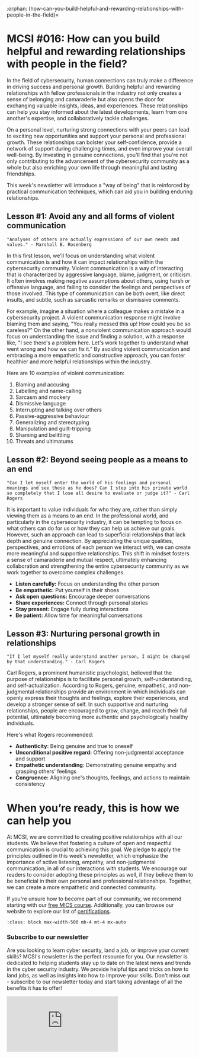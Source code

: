 :orphan:
(how-can-you-build-helpful-and-rewarding-relationships-with-people-in-the-field)=

# MCSI #016: How can you build helpful and rewarding relationships with people in the field?

In the field of cybersecurity, human connections can truly make a difference in driving success and personal growth. Building helpful and rewarding relationships with fellow professionals in the industry not only creates a sense of belonging and camaraderie but also opens the door for exchanging valuable insights, ideas, and experiences. These relationships can help you stay informed about the latest developments, learn from one another's expertise, and collaboratively tackle challenges.

On a personal level, nurturing strong connections with your peers can lead to exciting new opportunities and support your personal and professional growth. These relationships can bolster your self-confidence, provide a network of support during challenging times, and even improve your overall well-being. By investing in genuine connections, you'll find that you're not only contributing to the advancement of the cybersecurity community as a whole but also enriching your own life through meaningful and lasting friendships.

This week's newsletter will introduce a "way of being" that is reinforced by practical communication techniques, which can aid you in building enduring relationships.

## Lesson #1: Avoid any and all forms of violent communication

```{epigraph}
"Analyses of others are actually expressions of our own needs and values." - Marshall B. Rosenberg
```

In this first lesson, we'll focus on understanding what violent communication is and how it can impact relationships within the cybersecurity community. Violent communication is a way of interacting that is characterized by aggressive language, blame, judgment, or criticism. It often involves making negative assumptions about others, using harsh or offensive language, and failing to consider the feelings and perspectives of those involved. This type of communication can be both overt, like direct insults, and subtle, such as sarcastic remarks or dismissive comments.

For example, imagine a situation where a colleague makes a mistake in a cybersecurity project. A violent communication response might involve blaming them and saying, "You really messed this up! How could you be so careless?" On the other hand, a nonviolent communication approach would focus on understanding the issue and finding a solution, with a response like, "I see there's a problem here. Let's work together to understand what went wrong and how we can fix it." By avoiding violent communication and embracing a more empathetic and constructive approach, you can foster healthier and more helpful relationships within the industry.

Here are 10 examples of violent communication:

1. Blaming and accusing
2. Labelling and name-calling
3. Sarcasm and mockery
4. Dismissive language
5. Interrupting and talking over others
6. Passive-aggressive behaviour
7. Generalizing and stereotyping
8. Manipulation and guilt-tripping
9. Shaming and belittling
10. Threats and ultimatums

## Lesson #2: Beyond seeing people as a means to an end

```{epigraph}
"Can I let myself enter the world of his feelings and personal meanings and see these as he does? Can I step into his private world so completely that I lose all desire to evaluate or judge it?" - Carl Rogers
```

It is important to value individuals for who they are, rather than simply viewing them as a means to an end. In the professional world, and particularly in the cybersecurity industry, it can be tempting to focus on what others can do for us or how they can help us achieve our goals. However, such an approach can lead to superficial relationships that lack depth and genuine connection. By appreciating the unique qualities, perspectives, and emotions of each person we interact with, we can create more meaningful and supportive relationships. This shift in mindset fosters a sense of camaraderie and mutual respect, ultimately enhancing collaboration and strengthening the entire cybersecurity community as we work together to overcome complex challenges.

- **Listen carefully:** Focus on understanding the other person
- **Be empathetic:** Put yourself in their shoes
- **Ask open questions:** Encourage deeper conversations
- **Share experiences:** Connect through personal stories
- **Stay present:** Engage fully during interactions
- **Be patient:** Allow time for meaningful conversations

## Lesson #3: Nurturing personal growth in relationships

```{epigraph}
"If I let myself really understand another person, I might be changed by that understanding." - Carl Rogers
```

Carl Rogers, a prominent humanistic psychologist, believed that the purpose of relationships is to facilitate personal growth, self-understanding, and self-actualization. According to Rogers, genuine, empathetic, and non-judgmental relationships provide an environment in which individuals can openly express their thoughts and feelings, explore their experiences, and develop a stronger sense of self. In such supportive and nurturing relationships, people are encouraged to grow, change, and reach their full potential, ultimately becoming more authentic and psychologically healthy individuals.

Here's what Rogers recommended:

- **Authenticity:** Being genuine and true to oneself
- **Unconditional positive regard:** Offering non-judgmental acceptance and support
- **Empathetic understanding:** Demonstrating genuine empathy and grasping others' feelings
- **Congruence:** Aligning one's thoughts, feelings, and actions to maintain consistency

# When you’re ready, this is how we can help you

At MCSI, we are committed to creating positive relationships with all our students. We believe that fostering a culture of open and respectful communication is crucial to achieving this goal. We pledge to apply the principles outlined in this week's newsletter, which emphasize the importance of active listening, empathy, and non-judgmental communication, in all of our interactions with students. We encourage our readers to consider adopting these principles as well, if they believe them to be beneficial in their own personal and professional relationships. Together, we can create a more empathetic and connected community.

If you're unsure how to become part of our community, we recommend starting with our [free MICS course](https://www.mosse-institute.com/certifications/mics-introduction-to-cyber-security.html). Additionally, you can browse our website to explore our list of [certifications](https://www.mosse-institute.com/certifications.html).

```{thumbnail} ../images/newsletter/2023-016-bushra.png
:class: block max-width-500 mb-4 mt-4 mx-auto
```

### Subscribe to our newsletter

Are you looking to learn cyber security, land a job, or improve your current skills? MCSI's newsletter is the perfect resource for you. Our newsletter is dedicated to helping students stay up to date on the latest news and trends in the cyber security industry. We provide helpful tips and tricks on how to land jobs, as well as insights into how to improve your skills. Don't miss out - subscribe to our newsletter today and start taking advantage of all the benefits it has to offer!

<iframe src="https://newsletter.mosse-institute.com/embed" style="background:white;" frameborder="0" scrolling="no"></iframe>